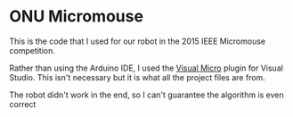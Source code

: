 # ONU Micromouse

This is the code that I used for our robot in the 2015 IEEE Micromouse competition.

Rather than using the Arduino IDE, I used the [Visual Micro](http://www.visualmicro.com/) plugin for Visual Studio. This isn't necessary but it is what all the project files are from.

The robot didn't work in the end, so I can't guarantee the algorithm is even correct
